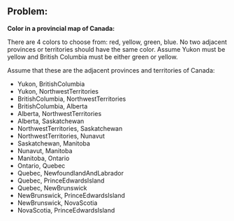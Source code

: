 ## **Problem:**

**Color in a provincial map of Canada:**

There are 4 colors to choose from: red, yellow, green, blue.
No two adjacent provinces or territories should have the same color.
Assume Yukon must be yellow and British Columbia must be either green or yellow.

Assume that these are the adjacent provinces and territories of Canada:
* Yukon, BritishColumbia
* Yukon, NorthwestTerritories
* BritishColumbia, NorthwestTerritories
* BritishColumbia, Alberta
* Alberta, NorthwestTerritories
* Alberta, Saskatchewan
* NorthwestTerritories, Saskatchewan
* NorthwestTerritories, Nunavut
* Saskatchewan, Manitoba
* Nunavut, Manitoba
* Manitoba, Ontario
* Ontario, Quebec
* Quebec, NewfoundlandAndLabrador
* Quebec, PrinceEdwardsIsland
* Quebec, NewBrunswick
* NewBrunswick, PrinceEdwardsIsland
* NewBrunswick, NovaScotia
* NovaScotia, PrinceEdwardsIsland
